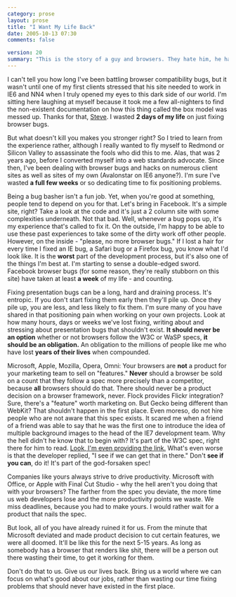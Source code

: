 ```yaml
---
category: prose
layout: prose
title: "I Want My Life Back"
date: 2005-10-13 07:30
comments: false

version: 20
summary: "This is the story of a guy and browsers. They hate him, he hates them. Nothing additional can really be said without spilling blood."
---
```


I can't tell you how long I've been battling browser compatibility bugs, but it wasn't until one of my first clients stressed that his site needed to work in IE6 and NN4 when I truly opened my eyes to this dark side of our world. I'm sitting here laughing at myself because it took me a few all-nighters to find the non-existent documentation on how this thing called the box model was messed up. Thanks for that, [Steve][1]. I wasted **2 days of my life** on just fixing browser bugs.

But what doesn't kill you makes you stronger right? So I tried to learn from the experience rather, although I really wanted to fly myself to Redmond or Silicon Valley to assassinate the fools who did this to me. Alas, that was 2 years ago, before I converted myself into a web standards advocate. Since then, I've been dealing with browser bugs and hacks on numerous client sites as well as sites of my own (Avalonstar on IE6 anyone?). I'm sure I've wasted **a full few weeks** or so dedicating time to fix positioning problems.

Being a bug basher isn't a fun job. Yet, when you're good at something, people tend to depend on you for that. Let's bring in Facebook. It's a simple site, right? Take a look at the code and it's just a 2 column site with some complexities underneath. Not that bad. Well, whenever a bug pops up, it's my experience that's called to fix it. On the outside, I'm happy to be able to use these past experiences to take some of the dirty work off other people. However, on the inside - "please, no more browser bugs." If I lost a hair for every time I fixed an IE bug, a Safari bug or a Firefox bug, you know what I'd look like. It is the **worst** part of the development process, but it's also one of the things I'm best at. I'm starting to sense a double-edged sword. Facebook browser bugs (for some reason, they're really stubborn on this site) have taken at least **a week** of my life - and counting.

Fixing presentation bugs can be a long, hard and draining process. It's entropic. If you don't start fixing them early then they'll pile up. Once they pile up, you are less, and less likely to fix them. I'm sure many of you have shared in that positioning pain when working on your own projects. Look at how many hours, days or weeks we've lost fixing, writing about and stressing about presentation bugs that shouldn't exist. **It should never be an option** whether or not browsers follow the W3C or WaSP specs, **it should be an obligation.** An obligation to the millions of people like me who have lost **years of their lives** when compounded.

Microsoft, Apple, Mozilla, Opera, Omni: Your browsers are **not** a product for your marketing team to sell on "features." **Never** should a browser be sold on a count that they follow a spec more precisely than a competitor, because **all** browsers should do that. There should never be a product decision on a browser framework, never. Flock provides Flickr integration? Sure, there's a "feature" worth marketing on. But Gecko being different than WebKit? That shouldn't happen in the first place. Even moreso, do not hire people who are not aware that this spec exists. It scared me when a friend of a friend was able to say that he was the first one to introduce the idea of multiple background images to the head of the IE7 development team. Why the hell didn't he know that to begin with? It's part of the W3C spec, right there for him to read. [Look, I'm even providing the link.][2] What's even worse is that the developer replied, "I see if we can get that in there." Don't **see if you can**, do it! It's part of the god-forsaken spec!

Companies like yours always strive to drive productivity. Microsoft with Office, or Apple with Final Cut Studio - why the hell aren't you doing that with your browsers? The farther from the spec you deviate, the more time us web developers lose and the more productivity points we waste. We miss deadlines, because you had to make yours. I would rather wait for a product that nails the spec.

But look, all of you have already ruined it for us. From the minute that Microsoft deviated and made product decision to cut certain features, we were all doomed. It'll be like this for the next 5-15 years. As long as somebody has a browser that renders like shit, there will be a person out there wasting their time, to get it working for them.

Don't do that to us. Give us our lives back. Bring us a world where we can focus on what's good about our jobs, rather than wasting our time fixing problems that should never have existed in the first place.

 [1]: http://votewatch.us
 [2]: http://www.w3.org/TR/2005/WD-css3-background-20050216/#layering
